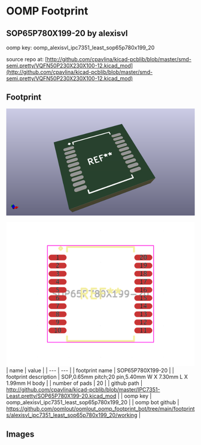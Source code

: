 # OOMP Footprint  
## SOP65P780X199-20  by alexisvl  
  
oomp key: oomp_alexisvl_ipc7351_least_sop65p780x199_20  
  
source repo at: [http://github.com/cpavlina/kicad-pcblib/blob/master/smd-semi.pretty/VQFN50P230X230X100-12.kicad_mod](http://github.com/cpavlina/kicad-pcblib/blob/master/smd-semi.pretty/VQFN50P230X230X100-12.kicad_mod)  
## Footprint  
  
[![working_kicad_pcb_3d.png](working_kicad_pcb_3d_600.png)](working_kicad_pcb_3d.png)  
  
[![working.png](working_600.png)](working.png)  
| name | value | 
| --- | --- | 
| footprint name | SOP65P780X199-20 | 
| footprint description | SOP,0.65mm pitch;20 pin,5.40mm W X 7.30mm L X 1.99mm H body | 
| number of pads | 20 | 
| github path | http://github.com/cpavlina/kicad-pcblib/blob/master/IPC7351-Least.pretty/SOP65P780X199-20.kicad_mod | 
| oomp key | oomp_alexisvl_ipc7351_least_sop65p780x199_20 | 
| oomp bot github | https://github.com/oomlout/oomlout_oomp_footprint_bot/tree/main/footprints/alexisvl_ipc7351_least_sop65p780x199_20/working | 
## Images  
